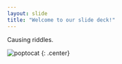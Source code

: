 ```yaml
---
layout: slide
title: "Welcome to our slide deck!"
---
```


Causing riddles.

![poptocat](https://octodex.github.com/images/poptocat.png)
{: .center}
